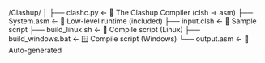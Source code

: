 /Clashup/
│
├── clashc.py          ← 🔧 The Clashup Compiler (clsh → asm)
├── System.asm         ← 🧠 Low-level runtime (included)
├── input.clsh         ← 📜 Sample script
├── build_linux.sh     ← 🐧 Compile script (Linux)
├── build_windows.bat  ← 🪟 Compile script (Windows)
└── output.asm         ← 🔩 Auto-generated
